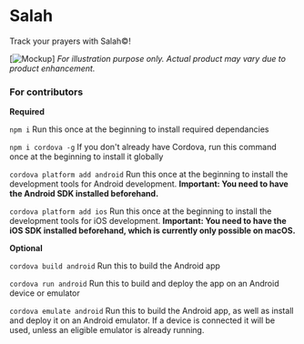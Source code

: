 # Salah

Track your prayers with Salah©!

[![Mockup](https://media.discordapp.net/attachments/787102126606123038/791381788299362344/132143972_398462931468762_7390489076958054486_n.png?width=679&height=701)]
_For illustration purpose only. Actual product may vary due to product enhancement._

### For contributors

**Required**

`npm i`
Run this once at the beginning to install required dependancies

`npm i cordova -g`
If you don't already have Cordova, run this command once at the beginning to install it globally

`cordova platform add android`
Run this once at the beginning to install the development tools for Android
development. **Important: You need to have the Android SDK installed beforehand.**

`cordova platform add ios`
Run this once at the beginning to install the development tools for iOS
development. **Important: You need to have the iOS SDK installed beforehand, which is currently only possible on macOS.**

**Optional**

`cordova build android`
Run this to build the Android app

`cordova run android`
Run this to build and deploy the app on an Android device or emulator

`cordova emulate android`
Run this to build the Android app, as well as install and deploy it on an Android emulator. If a device is connected it will be used, unless an eligible emulator is already running.
